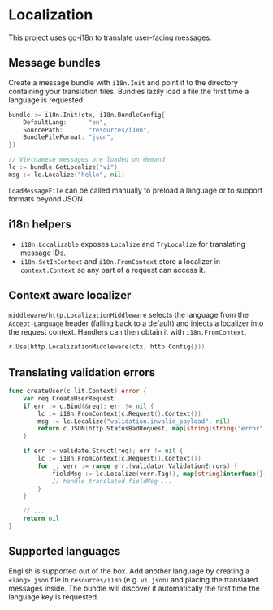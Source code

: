 # Localization

This project uses [go-i18n](https://github.com/nicksnyder/go-i18n) to translate user-facing messages.

## Message bundles

Create a message bundle with `i18n.Init` and point it to the directory containing your translation files. Bundles lazily load a file the first time a language is requested:

```go
bundle := i18n.Init(ctx, i18n.BundleConfig{
    DefaultLang:      "en",
    SourcePath:       "resources/i18n",
    BundleFileFormat: "json",
})

// Vietnamese messages are loaded on demand
lc := bundle.GetLocalize("vi")
msg := lc.Localize("hello", nil)
```

`LoadMessageFile` can be called manually to preload a language or to support formats beyond JSON.

## i18n helpers

- `i18n.Localizable` exposes `Localize` and `TryLocalize` for translating message IDs.
- `i18n.SetInContext` and `i18n.FromContext` store a localizer in `context.Context` so any part of a request can access it.

## Context aware localizer

`middleware/http.LocalizationMiddleware` selects the language from the `Accept-Language` header (falling back to a default) and injects a localizer into the request context. Handlers can then obtain it with `i18n.FromContext`.

```go
r.Use(http.LocalizationMiddleware(ctx, http.Config{}))
```

## Translating validation errors

```go
func createUser(c lit.Context) error {
    var req CreateUserRequest
    if err := c.Bind(&req); err != nil {
        lc := i18n.FromContext(c.Request().Context())
        msg := lc.Localize("validation.invalid_payload", nil)
        return c.JSON(http.StatusBadRequest, map[string]string{"error": msg})
    }

    if err := validate.Struct(req); err != nil {
        lc := i18n.FromContext(c.Request().Context())
        for _, verr := range err.(validator.ValidationErrors) {
            fieldMsg := lc.Localize(verr.Tag(), map[string]interface{}{"field": verr.Field()})
            // handle translated fieldMsg ...
        }
    }

    // ...
    return nil
}
```

## Supported languages

English is supported out of the box. Add another language by creating a `<lang>.json` file in `resources/i18n` (e.g. `vi.json`) and placing the translated messages inside. The bundle will discover it automatically the first time the language key is requested.

